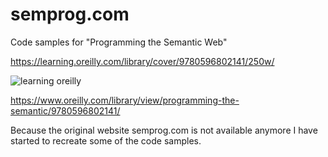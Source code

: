 # semprog.com
Code samples for "Programming the Semantic Web" 

https://learning.oreilly.com/library/cover/9780596802141/250w/


![learning oreilly](https://github.com/user-attachments/assets/13923fe8-b28b-41d2-b7cf-e4117761ac3a)

https://www.oreilly.com/library/view/programming-the-semantic/9780596802141/

Because the original website semprog.com is not available anymore I have started to recreate some of the code samples.
